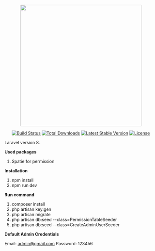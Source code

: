 <p align="center"><a href="https://laravel.com" target="_blank"><img src="https://raw.githubusercontent.com/laravel/art/master/logo-lockup/5%20SVG/2%20CMYK/1%20Full%20Color/laravel-logolockup-cmyk-red.svg" width="400"></a></p>

<p align="center">
<a href="https://travis-ci.org/laravel/framework"><img src="https://travis-ci.org/laravel/framework.svg" alt="Build Status"></a>
<a href="https://packagist.org/packages/laravel/framework"><img src="https://img.shields.io/packagist/dt/laravel/framework" alt="Total Downloads"></a>
<a href="https://packagist.org/packages/laravel/framework"><img src="https://img.shields.io/packagist/v/laravel/framework" alt="Latest Stable Version"></a>
<a href="https://packagist.org/packages/laravel/framework"><img src="https://img.shields.io/packagist/l/laravel/framework" alt="License"></a>
</p>
<p> 
Laravel version 8.

<b>Used packages </b>
1. Spatie for permission

<b>Installation </b>
1. npm install
2. npm run dev

<b>Run command</b>

1. composer install
2. php artisan key:gen
3. php artisan migrate
4. php artisan db:seed --class=PermissionTableSeeder
5. php artisan db:seed --class=CreateAdminUserSeeder


<b>Default Admin Credentials</b>

Email: admin@gmail.com
Password: 123456

</p>